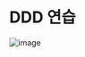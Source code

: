 # DDD 연습 
![image](https://user-images.githubusercontent.com/86240112/159161764-71258c20-9353-4fc3-b32f-9b1718fab49a.png)
